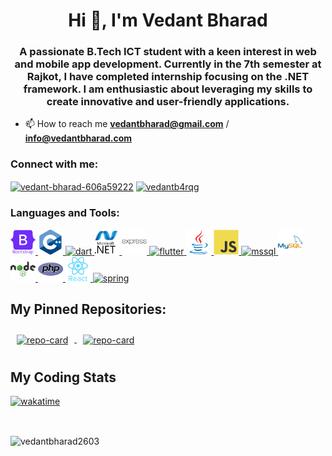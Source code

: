<h1 align="center">Hi 👋, I'm Vedant Bharad</h1>
<h3 align="center">A passionate B.Tech ICT student with a keen interest in web and mobile app development. Currently in the 7th semester at Rajkot, I have completed internship focusing on the .NET framework. I am enthusiastic about leveraging my skills to create innovative and user-friendly applications.</h3>

- 📫 How to reach me **vedantbharad@gmail.com** / **info@vedantbharad.com**

<h3 align="left">Connect with me:</h3>
<p align="left">
<a href="https://linkedin.com/in/vedant-bharad-606a59222" target="blank"><img align="center" src="https://raw.githubusercontent.com/rahuldkjain/github-profile-readme-generator/master/src/images/icons/Social/linked-in-alt.svg" alt="vedant-bharad-606a59222" height="30" width="40" /></a>
<a href="https://auth.geeksforgeeks.org/user/vedantb4rqg" target="blank"><img align="center" src="https://raw.githubusercontent.com/rahuldkjain/github-profile-readme-generator/master/src/images/icons/Social/geeks-for-geeks.svg" alt="vedantb4rqg" height="30" width="40" /></a>
</p>

<h3 align="left">Languages and Tools:</h3>
<p align="left"> 
    <a href="https://getbootstrap.com" target="_blank" rel="noreferrer"> <img src="https://raw.githubusercontent.com/devicons/devicon/master/icons/bootstrap/bootstrap-plain-wordmark.svg" alt="bootstrap" width="40" height="40"/> </a> 
    <a href="https://www.w3schools.com/cpp/" target="_blank" rel="noreferrer"> <img src="https://raw.githubusercontent.com/devicons/devicon/master/icons/cplusplus/cplusplus-original.svg" alt="cplusplus" width="40" height="40"/> </a> 
    <a href="https://dart.dev" target="_blank" rel="noreferrer"> <img src="https://www.vectorlogo.zone/logos/dartlang/dartlang-icon.svg" alt="dart" width="40" height="40"/> </a> 
    <a href="https://dotnet.microsoft.com/" target="_blank" rel="noreferrer"> <img src="https://raw.githubusercontent.com/devicons/devicon/master/icons/dot-net/dot-net-original-wordmark.svg" alt="dotnet" width="40" height="40"/> </a> 
    <a href="https://expressjs.com" target="_blank" rel="noreferrer"> <img src="https://raw.githubusercontent.com/devicons/devicon/master/icons/express/express-original-wordmark.svg" alt="express" width="40" height="40"/> </a> 
    <a href="https://flutter.dev" target="_blank" rel="noreferrer"> <img src="https://www.vectorlogo.zone/logos/flutterio/flutterio-icon.svg" alt="flutter" width="40" height="40"/> </a> 
    <a href="https://www.java.com" target="_blank" rel="noreferrer"> <img src="https://raw.githubusercontent.com/devicons/devicon/master/icons/java/java-original.svg" alt="java" width="40" height="40"/> </a> 
    <a href="https://developer.mozilla.org/en-US/docs/Web/JavaScript" target="_blank" rel="noreferrer"> <img src="https://raw.githubusercontent.com/devicons/devicon/master/icons/javascript/javascript-original.svg" alt="javascript" width="40" height="40"/> </a> 
    <a href="https://www.microsoft.com/en-us/sql-server" target="_blank" rel="noreferrer"> <img src="https://www.svgrepo.com/show/303229/microsoft-sql-server-logo.svg" alt="mssql" width="40" height="40"/> </a> 
    <a href="https://www.mysql.com/" target="_blank" rel="noreferrer"> <img src="https://raw.githubusercontent.com/devicons/devicon/master/icons/mysql/mysql-original-wordmark.svg" alt="mysql" width="40" height="40"/> </a> 
    <a href="https://nodejs.org" target="_blank" rel="noreferrer"> <img src="https://raw.githubusercontent.com/devicons/devicon/master/icons/nodejs/nodejs-original-wordmark.svg" alt="nodejs" width="40" height="40"/> </a> 
    <a href="https://www.php.net" target="_blank" rel="noreferrer"> <img src="https://raw.githubusercontent.com/devicons/devicon/master/icons/php/php-original.svg" alt="php" width="40" height="40"/> </a> 
    <a href="https://reactjs.org/" target="_blank" rel="noreferrer"> <img src="https://raw.githubusercontent.com/devicons/devicon/master/icons/react/react-original-wordmark.svg" alt="react" width="40" height="40"/> </a> 
    <a href="https://spring.io/" target="_blank" rel="noreferrer"> <img src="https://www.vectorlogo.zone/logos/springio/springio-icon.svg" alt="spring" width="40" height="40"/> </a> 
</p>

## My Pinned Repositories: 

<div>
    <a href="https://github.com/Vedantbharad2603/FindMyBus">
        <img style="margin: 10px;" align="center" alt="repo-card" src="https://github-readme-stats-josh.vercel.app/api/pin/?username=Vedantbharad2603&repo=FindMyBus&theme=dark" />
    </a>
    <a href="https://github.com/Vedantbharad2603/Seating-Arrangement-System">
        <img style="margin: 10px;" align="center" alt="repo-card" src="https://github-readme-stats-josh.vercel.app/api/pin/?username=Vedantbharad2603&repo=Seating-Arrangement-System&theme=dark" />
    </a>
</div>



## My Coding Stats

[![wakatime](https://wakatime.com/badge/user/451b356f-9a82-4bf9-822a-8e6b8b19e33b.svg)](https://wakatime.com/@451b356f-9a82-4bf9-822a-8e6b8b19e33b)

</br>
      


<p><img align="center" src="https://github-readme-stats.vercel.app/api/top-langs?username=vedantbharad2603&show_icons=true&locale=en&layout=compact&theme=dark" alt="vedantbharad2603" /></p>

